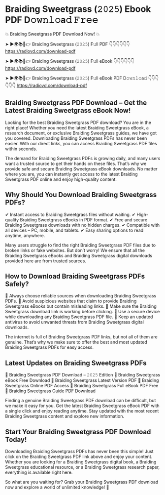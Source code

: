 # Braiding Sweetgrass (𝟸𝟶𝟸𝟻) Ebook PDF D𝚘𝚠𝚗𝚕𝚘a𝚍 𝙵𝚛𝚎𝚎

💥 Braiding Sweetgrass PDF Download Now! 💥

➤ ►🌍📚📱👉 Braiding Sweetgrass (𝟸𝟶𝟸𝟻) F𝚞ll PDF 👇👇👇👇👇👇
https://radiovd.com/download-pdf

➤ ►🌍📚📱👉 Braiding Sweetgrass (𝟸𝟶𝟸𝟻) F𝚞ll eBook 👇👇👇👇👇👇
https://radiovd.com/download-pdf

➤ ►🌍📚📱👉 Braiding Sweetgrass (𝟸𝟶𝟸𝟻) F𝚞ll eBook PDF D𝚘𝚠𝚗𝚕𝚘a𝚍 👇👇👇👇👇👇
https://radiovd.com/download-pdf

## Braiding Sweetgrass PDF Download – Get the Latest Braiding Sweetgrass eBook Now!

Looking for the best Braiding Sweetgrass PDF download? You are in the right place! Whether you need the latest Braiding Sweetgrass eBook, a research document, or exclusive Braiding Sweetgrass guides, we have got you covered. Downloading Braiding Sweetgrass PDFs has never been easier. With our direct links, you can access Braiding Sweetgrass PDF files within seconds.

The demand for Braiding Sweetgrass PDFs is growing daily, and many users want a trusted source to get their hands on these files. That’s why we provide safe and secure Braiding Sweetgrass eBook downloads. No matter where you are, you can instantly get access to the latest Braiding Sweetgrass PDF online and enjoy high-quality content.

## Why Should You Download Braiding Sweetgrass PDFs?

✔ Instant access to Braiding Sweetgrass files without waiting.
✔ High-quality Braiding Sweetgrass eBooks in PDF format.
✔ Free and secure Braiding Sweetgrass downloads with no hidden charges.
✔ Compatible with all devices – PC, mobile, and tablets.
✔ Easy sharing options to read anytime, anywhere.

Many users struggle to find the right Braiding Sweetgrass PDF files due to broken links or fake websites. But don’t worry! We ensure that all the Braiding Sweetgrass eBooks and Braiding Sweetgrass digital downloads provided here are from trusted sources.

## How to Download Braiding Sweetgrass PDFs Safely?

📌 Always choose reliable sources when downloading Braiding Sweetgrass PDFs.
📌 Avoid suspicious websites that claim to provide Braiding Sweetgrass eBooks but contain misleading links.
📌 Make sure the Braiding Sweetgrass download link is working before clicking.
📌 Use a secure device while downloading any Braiding Sweetgrass PDF file.
📌 Keep an updated antivirus to avoid unwanted threats from Braiding Sweetgrass digital downloads.

The internet is full of Braiding Sweetgrass PDF links, but not all of them are genuine. That’s why we make sure to offer the best and most updated Braiding Sweetgrass PDFs for easy access.

## Latest Updates on Braiding Sweetgrass PDFs

🔹 Braiding Sweetgrass PDF Download – 𝟸𝟶𝟸𝟻 Edition
🔹 Braiding Sweetgrass eBook Free Download
🔹 Braiding Sweetgrass Latest Version PDF
🔹 Braiding Sweetgrass Online PDF Access
🔹 Braiding Sweetgrass Full eBook PDF Free
🔹 Braiding Sweetgrass Guide PDF Download

Finding a genuine Braiding Sweetgrass PDF download can be difficult, but we make it easy for you. Get the latest Braiding Sweetgrass eBook PDF with a single click and enjoy reading anytime. Stay updated with the most recent Braiding Sweetgrass content and explore new information.

## Start Your Braiding Sweetgrass PDF Download Today!

Downloading Braiding Sweetgrass PDFs has never been this simple! Just click on the Braiding Sweetgrass PDF link above and enjoy your content. Whether you are looking for a Braiding Sweetgrass digital book, a Braiding Sweetgrass educational resource, or a Braiding Sweetgrass research paper, everything is available right here.

So what are you waiting for? Grab your Braiding Sweetgrass PDF download now and explore a world of unlimited knowledge! 🚀